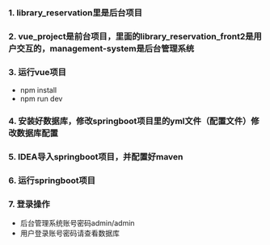 ### 1. library_reservation里是后台项目
### 2. vue_project是前台项目，里面的library_reservation_front2是用户交互的，management-system是后台管理系统
### 3. 运行vue项目
  - npm install
  - npm run dev
### 4. 安装好数据库，修改springboot项目里的yml文件（配置文件）修改数据库配置
### 5. IDEA导入springboot项目，并配置好maven
### 6. 运行springboot项目
### 7. 登录操作
  - 后台管理系统账号密码admin/admin
  - 用户登录账号密码请查看数据库
